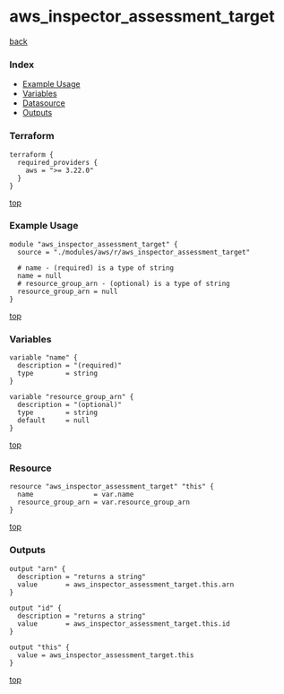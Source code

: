 # aws_inspector_assessment_target

[back](../aws.md)

### Index

- [Example Usage](#example-usage)
- [Variables](#variables)
- [Datasource](#datasource)
- [Outputs](#outputs)

### Terraform

```hcl
terraform {
  required_providers {
    aws = ">= 3.22.0"
  }
}
```

[top](#index)

### Example Usage

```hcl
module "aws_inspector_assessment_target" {
  source = "./modules/aws/r/aws_inspector_assessment_target"

  # name - (required) is a type of string
  name = null
  # resource_group_arn - (optional) is a type of string
  resource_group_arn = null
}
```

[top](#index)

### Variables

```hcl
variable "name" {
  description = "(required)"
  type        = string
}

variable "resource_group_arn" {
  description = "(optional)"
  type        = string
  default     = null
}
```

[top](#index)

### Resource

```hcl
resource "aws_inspector_assessment_target" "this" {
  name               = var.name
  resource_group_arn = var.resource_group_arn
}
```

[top](#index)

### Outputs

```hcl
output "arn" {
  description = "returns a string"
  value       = aws_inspector_assessment_target.this.arn
}

output "id" {
  description = "returns a string"
  value       = aws_inspector_assessment_target.this.id
}

output "this" {
  value = aws_inspector_assessment_target.this
}
```

[top](#index)